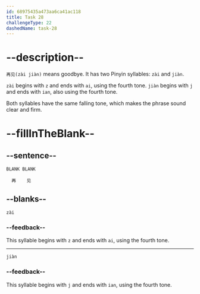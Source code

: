 ```yaml
---
id: 68975435a473aa6ca41ac118
title: Task 28
challengeType: 22
dashedName: task-28
---
```


<!-- (Audio) B：再见 -->

# --description--

`再见(zài jiàn)` means goodbye. It has two Pinyin syllables: `zài` and `jiàn`.

`zài` begins with `z` and ends with `ai`, using the fourth tone. `jiàn` begins with `j` and ends with `ian`, also using the fourth tone.

Both syllables have the same falling tone, which makes the phrase sound clear and firm.

# --fillInTheBlank--

## --sentence--

`BLANK BLANK`  

`  再    见`

## --blanks--

`zài`

### --feedback--

This syllable begins with `z` and ends with `ai`, using the fourth tone.

---

`jiàn`

### --feedback--

This syllable begins with `j` and ends with `ian`, using the fourth tone.
